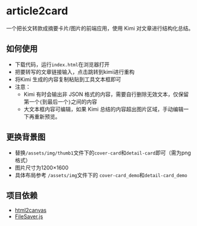 # article2card
一个把长文转款成摘要卡片/图片的前端应用，使用 Kimi 对文章进行结构化总结。

## 如何使用
- 下载代码，运行`index.html`在浏览器打开
- 把要转写的文章链接输入，点击跳转到kimi进行重构
- 将Kimi 生成的内容复制粘贴到工具文本框即可
- 注意：
    - Kimi 有时会输出非 JSON 格式的内容，需要自行删除无效文本，仅保留第一个`{`到最后一个`}`之间的内容
    - 大文本框内容可编辑，如果 Kimi 总结的内容超出图片区域，手动编辑一下再重新预览。

## 更换背景图
- 替换`/assets/img/thumb1`文件下的`cover-card`和`detail-card`即可（需为png格式）
- 图片尺寸为1200×1600
- 具体布局参考 `/assets/img`文件下的 `cover-card_demo`和`detail-card_demo`

## 项目依赖
- [html2canvas](https://github.com/niklasvh/html2canvas)
- [FileSaver.js](https://github.com/eligrey/FileSaver.js)
